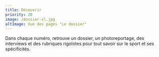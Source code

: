 ```yaml
---
title: Découvrir
priority: 20
image: /dossier-xl.jpg
altImage: Vue des pages "Le dossier"
---
```


Dans chaque numéro, retrouve un dossier, un photoreportage, des interviews et des rubriques rigolotes pour tout savoir sur le sport et ses spécificités.
